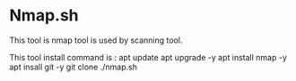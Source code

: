 # Nmap.sh
This tool is nmap tool is used by scanning tool.

This tool install command is :
apt update
apt upgrade -y 
apt install nmap -y
apt insall git -y
git clone 
./nmap.sh





